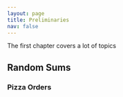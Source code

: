 ```yaml
---
layout: page
title: Preliminaries
nav: false
---
```


The first chapter covers a lot of topics

## Random Sums

### Pizza Orders
